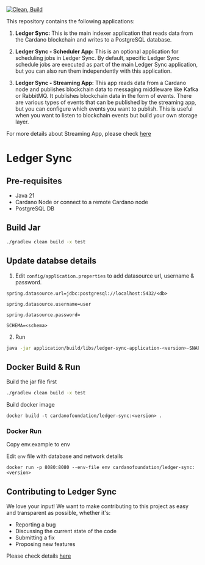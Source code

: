 [![Clean, Build](https://github.com/cardano-foundation/cf-ledger-sync/actions/workflows/build.yml/badge.svg)](https://github.com/cardano-foundation/cf-ledger-sync/actions/workflows/build.yml)

This repository contains the following applications:

1. **Ledger Sync:** This is the main indexer application that reads data from the Cardano blockchain and writes to a PostgreSQL database.

2. **Ledger Sync - Scheduler App:** This is an optional application for scheduling jobs in Ledger Sync. By default, specific Ledger Sync schedule jobs are executed as part of the main Ledger Sync application, but you can also run them independently with this application. 

3. **Ledger Sync - Streaming App:** This app reads data from a Cardano node and publishes blockchain data to messaging middleware like Kafka or RabbitMQ. It publishes blockchain data in the form of events. There are various types of events that can be published by the streaming app, but you can configure which events you want to publish. This is useful when you want to listen to blockchain events but build your own storage layer.

For more details about Streaming App, please check [here](https://github.com/cardano-foundation/cf-ledger-sync/tree/main/streamer-app)

# Ledger Sync

## Pre-requisites
- Java 21
- Cardano Node or connect to a remote Cardano node
- PostgreSQL DB

## Build Jar

```bash
./gradlew clean build -x test
```

## Update databse details

1. Edit ``config/application.properties`` to add datasource url, username & password.

```
spring.datasource.url=jdbc:postgresql://localhost:5432/<db>

spring.datasource.username=user

spring.datasource.password=

SCHEMA=<schema>
```

2. Run

```bash
java -jar application/build/libs/ledger-sync-application-<version>-SNAPSHOT.jar
```

## Docker Build & Run

Build the jar file first

```bash
./gradlew clean build -x test
```

Build docker image


```shell
docker build -t cardanofoundation/ledger-sync:<version> .
```

### Docker Run

Copy env.example to env

Edit ``env`` file with database and network details

```shell
docker run -p 8080:8080 --env-file env cardanofoundation/ledger-sync:<version>
```

## Contributing to Ledger Sync

We love your input! We want to make contributing to this project as easy and transparent as possible, whether it's:

- Reporting a bug 
- Discussing the current state of the code 
- Submitting a fix 
- Proposing new features

Please check details [here](CONTRIBUTING.md)
